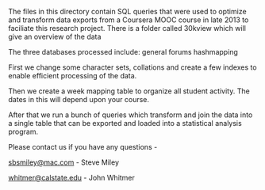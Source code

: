 The files in this directory contain SQL queries that were used to 
optimize and transform data exports from a Coursera MOOC course
in late 2013 to faciliate this research project.  There is a folder called
30kview which will give an overview of the data

The three databases processed include:
general
forums
hashmapping


First we change some character sets, collations and create a few indexes to enable efficient processing of the data.

Then we create a week mapping table to organize all student activity.  The dates in this will depend upon your course.

After that we run a bunch of queries which transform and join the data into a single table that can be exported and loaded into a statistical analysis program.

Please contact us if you have any questions - 

sbsmiley@mac.com - Steve Miley

whitmer@calstate.edu - John Whitmer 





